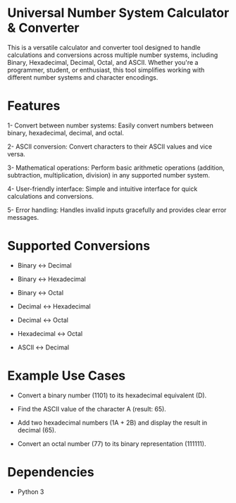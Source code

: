 # Universal Number System Calculator & Converter
  This is a versatile calculator and converter tool designed to handle calculations and conversions across multiple number systems, 
  including Binary, Hexadecimal, Decimal, Octal, and ASCII. Whether you're a programmer, student, or enthusiast, this tool simplifies 
  working with different number systems and character encodings.

# Features
1- Convert between number systems: Easily convert numbers between binary, hexadecimal, decimal, and octal.

2- ASCII conversion: Convert characters to their ASCII values and vice versa.

3- Mathematical operations: Perform basic arithmetic operations (addition, subtraction, multiplication, division) in any supported number system.

4- User-friendly interface: Simple and intuitive interface for quick calculations and conversions.

5- Error handling: Handles invalid inputs gracefully and provides clear error messages.

# Supported Conversions
* Binary ↔ Decimal

* Binary ↔ Hexadecimal

* Binary ↔ Octal

* Decimal ↔ Hexadecimal

* Decimal ↔ Octal

* Hexadecimal ↔ Octal

* ASCII ↔ Decimal

# Example Use Cases
- Convert a binary number (1101) to its hexadecimal equivalent (D).

- Find the ASCII value of the character A (result: 65).

- Add two hexadecimal numbers (1A + 2B) and display the result in decimal (65).

- Convert an octal number (77) to its binary representation (111111).

# Dependencies
* Python 3
